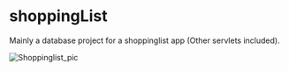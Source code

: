 # shoppingList

Mainly a database project for a shoppinglist app (Other servlets included).

![Shoppinglist_pic](https://user-images.githubusercontent.com/84401722/118772012-e660ca80-b88b-11eb-91b8-e4eb2a6eb236.png)
